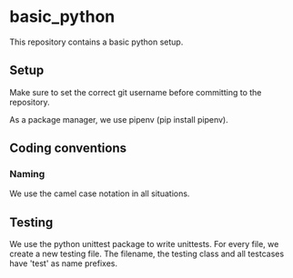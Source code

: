 # basic_python
This repository contains a basic python setup.

## Setup
Make sure to set the correct git username before committing to the repository.

As a package manager, we use pipenv (pip install pipenv).

## Coding conventions
### Naming
We use the camel case notation in all situations.

## Testing
We use the python unittest package to write unittests.
For every file, we create a new testing file.
The filename, the testing class and all testcases have 'test' as name prefixes.




